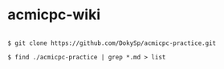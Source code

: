# acmicpc-wiki


```shell

$ git clone https://github.com/DokySp/acmicpc-practice.git

$ find ./acmicpc-practice | grep *.md > list



```